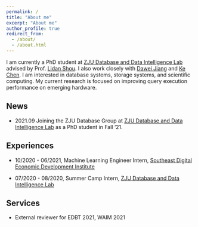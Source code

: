 ```yaml
---
permalink: /
title: "About me"
excerpt: "About me"
author_profile: true
redirect_from: 
  - /about/
  - /about.html
---
```

I am currently a PhD student at [ZJU Database and Data Intelligence Lab](https://dilab-zju.github.io/) advised by Prof. [Lidan Shou](https://person.zju.edu.cn/en/should). I also work closely with [Dawei Jiang](https://person.zju.edu.cn/en/jiangdw) and [Ke Chen](https://person.zju.edu.cn/en/kechenpage). I am interested in database systems, storage systems, and scientific computing. My current research is focused on improving query execution performance on emerging hardware.

## News
- 2021.09 Joining the ZJU Database Group at [ZJU Database and Data Intelligence Lab](https://dilab-zju.github.io/) as a PhD student in Fall ‘21.


## Experiences
- 10/2020 - 06/2021, Machine Learning Engineer Intern, [Southeast Digital Economic Development Institute](http://www.sdedi.org.cn/)

- 07/2020 - 08/2020, Summer Camp Intern, [ZJU Database and Data Intelligence Lab](https://dilab-zju.github.io/)


## Services
- External reviewer for EDBT 2021, WAIM 2021